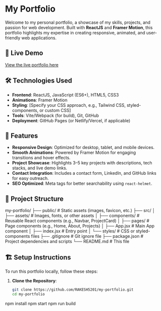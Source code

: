 
# My Portfolio

Welcome to my personal portfolio, a showcase of my skills, projects, and passion for web development. Built with **ReactJS** and **Framer Motion**, this portfolio highlights my expertise in creating responsive, animated, and user-friendly web applications.

## 🚀 Live Demo
[View the live portfolio here](https://RAKESH5201.github.io/my-portfolio)  


## 🛠️ Technologies Used
- **Frontend**: ReactJS, JavaScript (ES6+), HTML5, CSS3
- **Animations**: Framer Motion
- **Styling**: [Specify your CSS approach, e.g., Tailwind CSS, styled-components, or custom CSS]
- **Tools**: Vite/Webpack (for build), Git, GitHub
- **Deployment**: GitHub Pages (or Netlify/Vercel, if applicable)

## 🌟 Features
- **Responsive Design**: Optimized for desktop, tablet, and mobile devices.
- **Smooth Animations**: Powered by Framer Motion for engaging transitions and hover effects.
- **Project Showcase**: Highlights 3–5 key projects with descriptions, tech stacks, and live demo links.
- **Contact Integration**: Includes a contact form, LinkedIn, and GitHub links for easy outreach.
- **SEO Optimized**: Meta tags for better searchability using `react-helmet`.

## 📂 Project Structure
my-portfolio/
├── public/                # Static assets (images, favicon, etc.)
├── src/
│   ├── assets/            # Images, fonts, or other assets
│   ├── components/        # Reusable React components (e.g., Navbar, ProjectCard)
│   ├── pages/             # Page components (e.g., Home, About, Projects)
│   ├── App.jsx            # Main App component
│   ├── index.jsx          # Entry point
│   └── styles/            # CSS or styled-components files
├── .gitignore             # Git ignore file
├── package.json           # Project dependencies and scripts
└── README.md              # This file

## 🏗️ Setup Instructions
To run this portfolio locally, follow these steps:

1. **Clone the Repository**:
   ```bash
   git clone https://github.com/RAKESH5201/my-portfolio.git
   cd my-portfolio
npm install
npm start
npm run build
